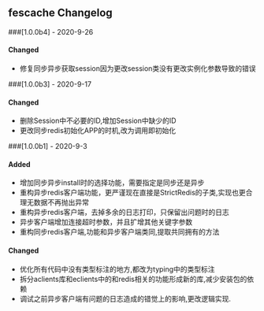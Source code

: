 ## fescache Changelog

###[1.0.0b4] - 2020-9-26

#### Changed
- 修复同步异步获取session因为更改session类没有更改实例化参数导致的错误

###[1.0.0b3] - 2020-9-17

#### Changed
- 删除Session中不必要的ID,增加Session中缺少的ID
- 更改同步redis初始化APP的时机,改为调用即初始化

###[1.0.0b1] - 2020-9-3

#### Added
- 增加同步异步install时的选择功能，需要指定是同步还是异步
- 重构异步redis客户端功能，更严谨现在直接是StrictRedis的子类,实现也更合理无数据不再抛出异常
- 重构异步redis客户端，去掉多余的日志打印，只保留出问题时的日志
- 异步客户端增加连接超时参数，并且扩增其他关键字参数
- 重构同步redis客户端,功能和异步客户端类同,提取共同拥有的方法

#### Changed 
- 优化所有代码中没有类型标注的地方,都改为typing中的类型标注
- 拆分aclients库和eclients中的和redis相关的功能形成新的库,减少安装包的依赖
- 调试之前异步客户端有问题的日志造成的错觉上的影响,更改逻辑实现.
